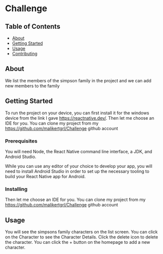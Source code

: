 # Challenge

## Table of Contents

- [About](#about)
- [Getting Started](#getting_started)
- [Usage](#usage)
- [Contributing](../CONTRIBUTING.md)

## About <a name = "about"></a>

We list the members of the simpson family in the project and we can add new members to the family

## Getting Started <a name = "getting_started"></a>

To run the project on your device, you can first install it for the windows device from the link I gave https://reactnative.dev/. Then let me choose an IDE for you. You can clone my project from my https://github.com/malikertgrl/Challenge github account

### Prerequisites

You will need Node, the React Native command line interface, a JDK, and Android Studio.

While you can use any editor of your choice to develop your app, you will need to install Android Studio in order to set up the necessary tooling to build your React Native app for Android.

### Installing

Then let me choose an IDE for you. You can clone my project from my https://github.com/malikertgrl/Challenge github account

## Usage <a name = "usage"></a>

You will see the simpsons family characters on the list screen.
You can click on the Character to see the Character Details.
Click the delete icon to delete the character.
You can click the + button on the homepage to add a new character.
